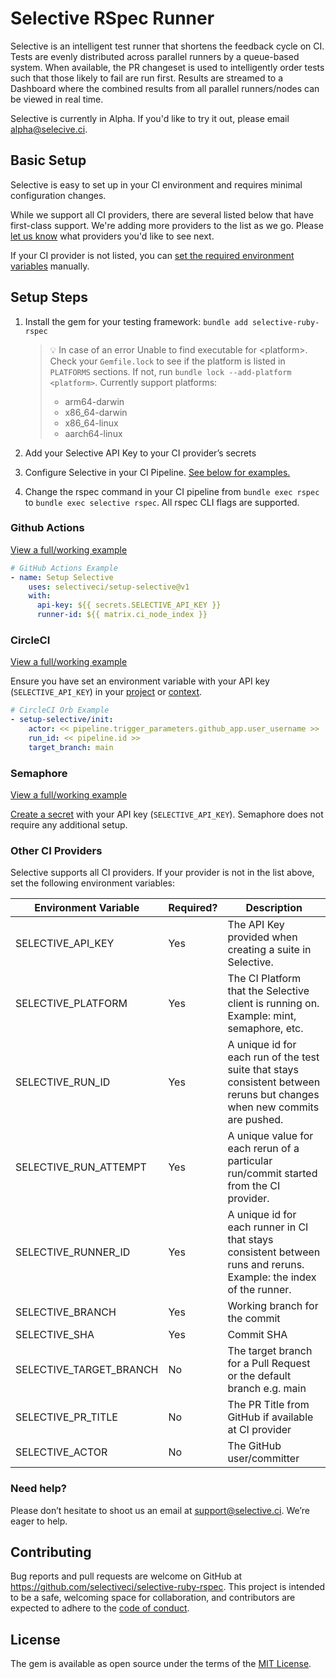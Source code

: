 # Selective RSpec Runner

Selective is an intelligent test runner that shortens the feedback cycle on CI. Tests are evenly distributed across parallel runners by a queue-based system. When available, the PR changeset is used to intelligently order tests such that those likely to fail are run first. Results are streamed to a Dashboard where the combined results from all parallel runners/nodes can be viewed in real time.

Selective is currently in Alpha. If you'd like to try it out, please email alpha@selecive.ci.

## Basic Setup

Selective is easy to set up in your CI environment and requires minimal configuration changes.

While we support all CI providers, there are several listed below that have first-class support. We're adding more providers to the list as we go. Please [let us know](#need-help) what providers you'd like to see next.

If your CI provider is not listed, you can [set the required environment variables](#other-ci-providers) manually.

## Setup Steps

1. Install the gem for your testing framework: `bundle add selective-ruby-rspec`

   > 💡 In case of an error Unable to find executable for \<platform\>. Check your `Gemfile.lock` to see if the platform is listed in `PLATFORMS` sections. If not, run `bundle lock --add-platform <platform>`.
   > Currently support platforms:
   >
   > - arm64-darwin
   > - x86_64-darwin
   > - x86_64-linux
   > - aarch64-linux

2. Add your Selective API Key to your CI provider’s secrets
3. Configure Selective in your CI Pipeline. [See below for examples.](#github-actions)
4. Change the rspec command in your CI pipeline from `bundle exec rspec` to `bundle exec selective rspec`. All rspec CLI flags are supported.

### Github Actions

[View a full/working example](https://github.com/selectiveci/selective-ruby-rspec/blob/main/.github/workflows/main.yml)

```yaml
# GitHub Actions Example
- name: Setup Selective
    uses: selectiveci/setup-selective@v1
    with:
      api-key: ${{ secrets.SELECTIVE_API_KEY }}
      runner-id: ${{ matrix.ci_node_index }}
```

### CircleCI

[View a full/working example](https://github.com/selectiveci/selective-ruby-rspec/blob/main/.circleci/config.yml)

Ensure you have set an environment variable with your API key (`SELECTIVE_API_KEY`) in your [project](https://circleci.com/docs/set-environment-variable/#set-an-environment-variable-in-a-project) or [context](https://circleci.com/docs/set-environment-variable/#set-an-environment-variable-in-a-context).

```yaml
# CircleCI Orb Example
- setup-selective/init:
    actor: << pipeline.trigger_parameters.github_app.user_username >>
    run_id: << pipeline.id >>
    target_branch: main
```

### Semaphore

[View a full/working example](https://github.com/selectiveci/selective-ruby-rspec/blob/main/.semaphore/semaphore.yml)

[Create a secret](https://docs.semaphoreci.com/essentials/using-secrets/) with your API key (`SELECTIVE_API_KEY`). Semaphore does not require any additional setup.

### Other CI Providers

Selective supports all CI providers. If your provider is not in the list above, set the following environment variables:

| Environment Variable    | Required? | Description                                                                                                              |
| ----------------------- | --------- | ------------------------------------------------------------------------------------------------------------------------ |
| SELECTIVE_API_KEY       | Yes       | The API Key provided when creating a suite in Selective.                                                                 |
| SELECTIVE_PLATFORM      | Yes       | The CI Platform that the Selective client is running on. Example: mint, semaphore, etc.                                  |
| SELECTIVE_RUN_ID        | Yes       | A unique id for each run of the test suite that stays consistent between reruns but changes when new commits are pushed. |
| SELECTIVE_RUN_ATTEMPT   | Yes       | A unique value for each rerun of a particular run/commit started from the CI provider.                                   |
| SELECTIVE_RUNNER_ID     | Yes       | A unique id for each runner in CI that stays consistent between runs and reruns. Example: the index of the runner.       |
| SELECTIVE_BRANCH        | Yes       | Working branch for the commit                                                                                            |
| SELECTIVE_SHA           | Yes       | Commit SHA                                                                                                               |
| SELECTIVE_TARGET_BRANCH | No        | The target branch for a Pull Request or the default branch e.g. main                                                     |
| SELECTIVE_PR_TITLE      | No        | The PR Title from GitHub if available at CI provider                                                                     |
| SELECTIVE_ACTOR         | No        | The GitHub user/committer                                                                                                |

### Need help?

Please don’t hesitate to shoot us an email at support@selective.ci. We’re eager to help.

## Contributing

Bug reports and pull requests are welcome on GitHub at https://github.com/selectiveci/selective-ruby-rspec. This project is intended to be a safe, welcoming space for collaboration, and contributors are expected to adhere to the [code of conduct](https://github.com/selectiveci/selective-ruby-rspec/blob/main/CODE_OF_CONDUCT.md).

## License

The gem is available as open source under the terms of the [MIT License](https://opensource.org/licenses/MIT).
